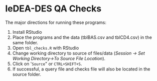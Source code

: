 # IeDEA-DES QA Checks

The major directions for running these programs:

1. Install RStudio
2. Place the programs and the data (tblBAS.csv and tblCD4.csv) in the same folder.  
3. Open `tbl_checks.R` with RStudio
4. Change working directory to source of files/data (_Session -> Set Working Directory->To Source File Location_).
5. Click on '`Source`" or `CTRL+SHIFT+S`.
6. If successful, a query file and checks file will also be located in the source folder.
